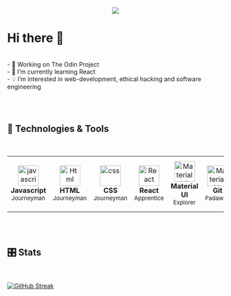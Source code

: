 <div id="header" align="center" >
  <img src="https://labs.earthpeople.se/files/2013/10/walkingman.gif"/>
</div
<br>

# Hi there 👋

<br>
- 🔭 Working on The Odin Project<br>
- 🌱 I’m currently learning React<br>
- 💡 I’m interested in web-development, ethical hacking and software engineering<br>

<br><br>
## 🔧 Technologies & Tools
<br>
<table>
  <tr>
    <td align="center" height="130" width="120">
      <img
        src="https://cdn.jsdelivr.net/gh/devicons/devicon/icons/javascript/javascript-plain.svg"
        width="48"
        height="48"
        alt="javascript"
      />
      <br /><strong>Javascript</strong>
      <br /><sub>Journeyman</sub>
    </td>
    <td align="center" height="130" width="120">
      <img
        src="https://cdn.jsdelivr.net/gh/devicons/devicon/icons/html5/html5-plain.svg"
        width="48"
        height="48"
        alt="Html"
      />
      <br /><strong>HTML</strong>
      <br /><sub>Journeyman</sub>
    </td>
    <td align="center" height="130" width="120">
      <img
        src="https://cdn.jsdelivr.net/gh/devicons/devicon/icons/css3/css3-plain.svg"
        width="48"
        height="48"
        alt="css"
      />
      <br /><strong>CSS</strong>
      <br /><sub>Journeyman</sub>
    </td>
    <td align="center" height="130" width="120">
      <img
        src="https://cdn.jsdelivr.net/gh/devicons/devicon/icons/react/react-original.svg"
        width="48"
        height="48"
        alt="React"
      />
      <br /><strong>React</strong>
      <br /><sub>Apprentice</sub>
    </td>
    <td align="center" height="130" width="120">
      <img
        src="https://cdn.jsdelivr.net/gh/devicons/devicon/icons/materialui/materialui-original.svg"
        width="48"
        height="48"
        alt="Material UI"
      />
      <br /><strong>Material UI</strong>
      <br /><sub>Explorer</sub>
    </td>
    <td align="center" height="130" width="120">
      <img
        src="https://cdn.jsdelivr.net/gh/devicons/devicon/icons/git/git-plain.svg"
        width="48"
        height="48"
        alt="Material UI"
      />
      <br /><strong>Git</strong>
      <br /><sub>Padawan</sub>
    </td>
    <td align="center" height="130" width="120">
      <img
        src="https://cdn.jsdelivr.net/gh/devicons/devicon/icons/python/python-original.svg"
        width="48"
        height="48"
        alt="Python"
      />
      <br /><strong>Python</strong>
      <br /><sub>Explorer</sub>
    </td>
  </tr>
</table>
<br><br>

## 🎛️ Stats
<br>

[![GitHub Streak](https://streak-stats.demolab.com?user=guudewie&theme=graywhite&border_radius=15&mode=weekly)](https://git.io/streak-stats)

